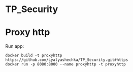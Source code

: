# TP_Security
<h1>Proxy http</h1> 


Run app: 
``` 
docker build -t proxyhttp https://github.com/Lyalyashechka/TP_Security.git#https
docker run -p 8080:8000 --name proxyhttp -t proxyhttp
```
